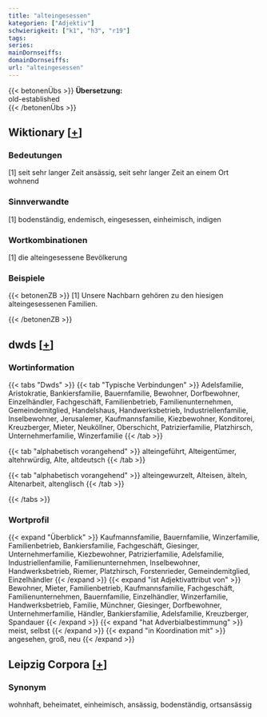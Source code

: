 ```yaml
---
title: "alteingesessen"
kategorien: ["Adjektiv"]
schwierigkeit: ["k1", "h3", "r19"]
tags:
series:
mainDornseiffs:
domainDornseiffs:
url: "alteingesessen"
---
```


{{< betonenÜbs >}}
**Übersetzung:**  
old-established  
{{< /betonenÜbs >}}

## Wiktionary [[+](https://de.wiktionary.org/wiki/alteingesessen)]

### Bedeutungen
[1] seit sehr langer Zeit ansässig, seit sehr langer Zeit an einem Ort wohnend  

### Sinnverwandte
[1] bodenständig, endemisch, eingesessen, einheimisch, indigen  

### Wortkombinationen
[1] die alteingesessene Bevölkerung  

### Beispiele
{{< betonenZB >}}
[1] Unsere Nachbarn gehören zu den hiesigen alteingesessenen Familien.  

{{< /betonenZB >}}


## dwds [[+](https://www.dwds.de/wb/alteingesessen)]

### Wortinformation
{{< tabs "Dwds" >}}
{{< tab "Typische Verbindungen" >}}
Adelsfamilie, Aristokratie, Bankiersfamilie, Bauernfamilie, Bewohner, Dorfbewohner, Einzelhändler, Fachgeschäft, Familienbetrieb, Familienunternehmen, Gemeindemitglied, Handelshaus, Handwerksbetrieb, Industriellenfamilie, Inselbewohner, Jerusalemer, Kaufmannsfamilie, Kiezbewohner, Konditorei, Kreuzberger, Mieter, Neuköllner, Oberschicht, Patrizierfamilie, Platzhirsch, Unternehmerfamilie, Winzerfamilie
{{< /tab >}}

{{< tab "alphabetisch vorangehend" >}}
alteingeführt, Alteigentümer, altehrwürdig, Alte, altdeutsch
{{< /tab >}}

{{< tab "alphabetisch vorangehend" >}}
alteingewurzelt, Alteisen, älteln, Altenarbeit, altenglisch
{{< /tab >}}

{{< /tabs >}}

### Wortprofil
{{< expand "Überblick" >}} Kaufmannsfamilie, Bauernfamilie, Winzerfamilie, Familienbetrieb, Bankiersfamilie, Fachgeschäft, Giesinger, Unternehmerfamilie, Kiezbewohner, Patrizierfamilie, Adelsfamilie, Industriellenfamilie, Familienunternehmen, Inselbewohner, Handwerksbetrieb, Riemer, Platzhirsch, Forstenrieder, Gemeindemitglied, Einzelhändler {{< /expand >}}
{{< expand "ist Adjektivattribut von" >}} Bewohner, Mieter, Familienbetrieb, Kaufmannsfamilie, Fachgeschäft, Familienunternehmen, Bauernfamilie, Einzelhändler, Winzerfamilie, Handwerksbetrieb, Familie, Münchner, Giesinger, Dorfbewohner, Unternehmerfamilie, Händler, Bankiersfamilie, Adelsfamilie, Kreuzberger, Spandauer {{< /expand >}}
{{< expand "hat Adverbialbestimmung" >}} meist, selbst {{< /expand >}}
{{< expand "in Koordination mit" >}} angesehen, groß, neu {{< /expand >}}

## Leipzig Corpora [[+](https://corpora.uni-leipzig.de/en/res?word=alteingesessen&corpusId=deu_newscrawl-public_2018)]


### Synonym
wohnhaft, beheimatet, einheimisch, ansässig, bodenständig, ortsansässig

